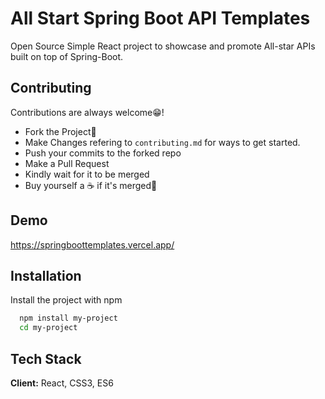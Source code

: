 
# All Start Spring Boot API Templates

Open Source Simple React project to showcase and promote All-star APIs built on top of Spring-Boot.

## Contributing

Contributions are always welcome😁!

- Fork the Project🍴
- Make Changes refering to `contributing.md` for ways to get started.
- Push your commits to the forked repo
- Make a Pull Request
- Kindly wait for it to be merged
- Buy yourself a ☕ if it's merged🎉
  
## Demo

https://springboottemplates.vercel.app/

  
## Installation

Install the project with npm

```bash
  npm install my-project
  cd my-project
```
    
## Tech Stack

**Client:** React, CSS3, ES6

  
